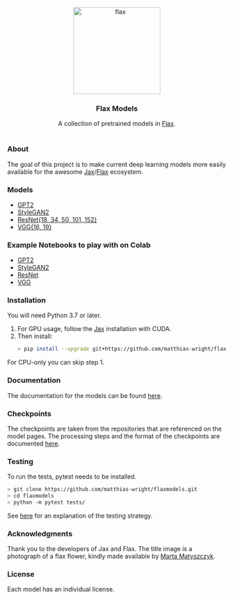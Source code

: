<div align="center"><img src="https://raw.githubusercontent.com/matthias-wright/flaxmodels/main/docs/img/flax.png" alt="flax" width="200" height="200"></div>
<div align="center"><h3>Flax Models</h3></div>
<div align="center">A collection of pretrained models in <a href="https://github.com/google/flax">Flax</a>.</div>

</br>

<!-- ABOUT -->
### About
The goal of this project is to make current deep learning models more easily available for the awesome <a href="https://github.com/google/jax">Jax</a>/<a href="https://github.com/google/flax">Flax</a> ecosystem.

### Models
* [GPT2](flaxmodels/gpt2)  
* [StyleGAN2](flaxmodels/stylegan2)  
* [ResNet{18, 34, 50, 101, 152}](flaxmodels/resnet)  
* [VGG{16, 19}](flaxmodels/vgg)  

### Example Notebooks to play with on Colab
* <a href="https://colab.research.google.com/drive/1j58Bnt1n-k4UJRQI9jnJAJIxME8ZDZjj?usp=sharing">GPT2</a>
* <a href="https://colab.research.google.com/drive/1klNP4LbrXK5P3KwFM9_PqCVx5MwwilCI?usp=sharing">StyleGAN2</a>
* <a href="https://colab.research.google.com/drive/1hjOV3_3OT5xz0iaj4fdCJurL7XWBJUWc?usp=sharing">ResNet</a>
* <a href="https://colab.research.google.com/drive/1wIzRnxlxJmrZNsUthtjKWPKULKzvacPD?usp=sharing">VGG</a>

### Installation
You will need Python 3.7 or later.
 
1. For GPU usage, follow the <a href="https://github.com/google/jax#installation">Jax</a> installation with CUDA.
2. Then install:
   ```sh
   > pip install --upgrade git+https://github.com/matthias-wright/flaxmodels.git
   ```
For CPU-only you can skip step 1.

### Documentation
The documentation for the models can be found [here](docs/Documentation.md#models).

### Checkpoints
The checkpoints are taken from the repositories that are referenced on the model pages. The processing steps and the format of the checkpoints are documented [here](docs/Documentation.md#1-checkpoints).

### Testing
To run the tests, pytest needs to be installed. 
```sh
> git clone https://github.com/matthias-wright/flaxmodels.git
> cd flaxmodels
> python -m pytest tests/
```
See [here](docs/Documentation.md#2-testing) for an explanation of the testing strategy.


### Acknowledgments
Thank you to the developers of Jax and Flax. The title image is a photograph of a flax flower, kindly made available by <a href="https://unsplash.com/@matyszczyk">Marta Matyszczyk</a>. 

### License
Each model has an individual license.
